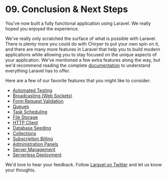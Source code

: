 # <b>09.</b> Conclusion & Next Steps

You've now built a fully functional application using Laravel. We really hoped you enjoyed the experience.

We've really only scratched the surface of what is possible with Laravel. There is plenty more you could do with Chirper to put your own spin on it, and there are many more features in Laravel that help you to build modern applications while allowing you to stay focused on the unique aspects of your application. We've mentioned a few extra features along the way, but we'd recommend reading the complete [documentation](https://laravel.com/docs) to understand everything Laravel has to offer.

Here are a few of our favorite features that you might like to consider:

* [Automated Testing](https://laravel.com/docs/testing)
* [Broadcasting (Web Sockets)](https://laravel.com/docs/broadcasting)
* [Form Request Validation](https://laravel.com/docs/validation#form-request-validation)
* [Queues](https://laravel.com/docs/queues)
* [Task Scheduling](https://laravel.com/docs/scheduling)
* [File Storage](https://laravel.com/docs/filesystem)
* [HTTP Client](https://laravel.com/docs/http-client)
* [Database Seeding](https://laravel.com/docs/seeding)
* [Collections](https://laravel.com/docs/collections)
* [Subscription Billing](https://spark.laravel.com/)
* [Administration Panels](https://nova.laravel.com/)
* [Server Management](https://vapor.laravel.com)
* [Serverless Deployment](https://vapor.laravel.com)

We'd love to hear your feedback. Follow [Laravel on Twitter](https://twitter.com/laravelphp) and let us know your thoughts.
